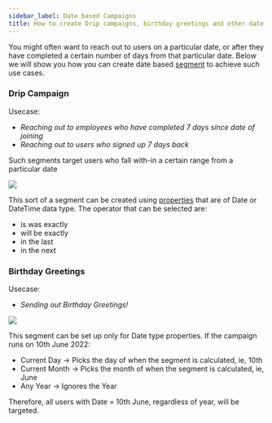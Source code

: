 ```yaml
---
sidebar_label: Date based Campaigns
title: How to create Drip campaigns, birthday greetings and other date based campaigns?
---
```


You might often want to reach out to users on a particular date, or after they have completed a certain number of days from that particular date. Below we will show you how you can create date based [segment](../user_data/targeted_segments) to achieve such use cases.

### Drip Campaign

Usecase:
- *Reaching out to employees who have completed 7 days since date of joining*
- *Reaching out to users who signed up 7 days back*

Such segments target users who fall with-in a certain range from a particular date

![](https://i.imgur.com/rK1T5sd.png)

This sort of a segment can be created using [properties](../user_data_segments/cdp_data) that are of Date or DateTime data type.
The operator that can be selected are:
- is was exactly
- will be exactly
- in the last
- in the next

### Birthday Greetings

Usecase:
- *Sending out Birthday Greetings!*

![](https://i.imgur.com/7lFf46V.png)

This segment can be set up only for Date type properties. If the campaign runs on 10th June 2022:
- Current Day → Picks the day of when the segment is calculated, ie, 10th
- Current Month → Picks the month of when the segment is calculated, ie, June
- Any Year → Ignores the Year

Therefore, all users with Date = 10th June, regardless of year, will be targeted.


